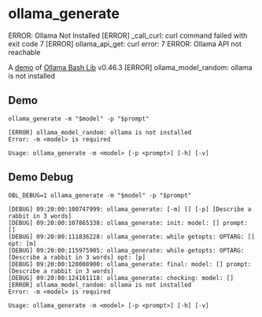 # ollama_generate
ERROR: Ollama Not Installed
[ERROR] _call_curl: curl command failed with exit code 7
[ERROR] ollama_api_get: curl error: 7
ERROR: Ollama API not reachable

A [demo](../README.md#demos) of [Ollama Bash Lib](https://github.com/attogram/ollama-bash-lib) v0.46.3
[ERROR] ollama_model_random: ollama is not installed

## Demo


```
ollama_generate -m "$model" -p "$prompt"
```
```
[ERROR] ollama_model_random: ollama is not installed
Error: -m <model> is required

Usage: ollama_generate -m <model> [-p <prompt>] [-h] [-v]
```

## Demo Debug


```
OBL_DEBUG=1 ollama_generate -m "$model" -p "$prompt"
```
```
[DEBUG] 09:20:00:100747999: ollama_generate: [-m] [] [-p] [Describe a rabbit in 3 words]
[DEBUG] 09:20:00:107865338: ollama_generate: init: model: [] prompt: []
[DEBUG] 09:20:00:111836228: ollama_generate: while getopts: OPTARG: [] opt: [m]
[DEBUG] 09:20:00:115975905: ollama_generate: while getopts: OPTARG: [Describe a rabbit in 3 words] opt: [p]
[DEBUG] 09:20:00:120008900: ollama_generate: final: model: [] prompt: [Describe a rabbit in 3 words]
[DEBUG] 09:20:00:124161118: ollama_generate: checking: model: []
[ERROR] ollama_model_random: ollama is not installed
Error: -m <model> is required

Usage: ollama_generate -m <model> [-p <prompt>] [-h] [-v]
```
